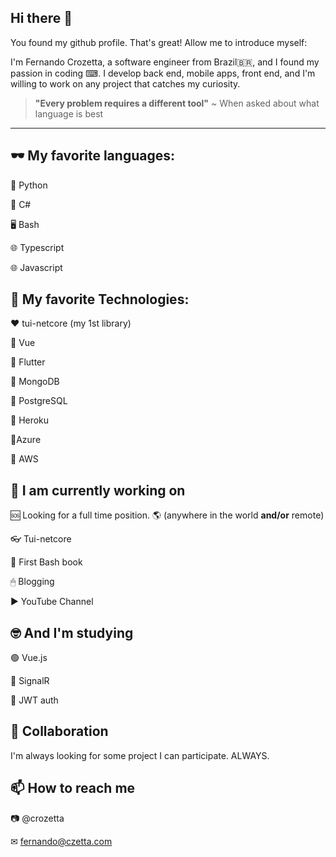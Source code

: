 ## Hi there 👋
You found my github profile. That's great! Allow me to introduce myself:

I'm Fernando Crozetta, a software engineer from Brazil🇧🇷, and I found my passion in coding ⌨. I develop back end, mobile apps, front end, and I'm willing to work on any project that catches my curiosity.

> **"Every problem requires a different tool"**
> ~ When asked about what language is best

---

## 🕶 My favorite languages:

🐍 Python

🥽 C#

🖥 Bash

🌐 Typescript

🌐 Javascript

## 🧐 My favorite Technologies:
 
❤ tui-netcore (my 1st library)

🧡 Vue

💛 Flutter

💚 MongoDB

💙 PostgreSQL

💜 Heroku

🤎Azure

🖤 AWS
  
## 🔭 I am currently working on

🆘 Looking for a full time position. 🌎 (anywhere in the world **and/or** remote)

👓 Tui-netcore

📜 First Bash book

🖱 Blogging

▶ YouTube Channel

## 🤓 And I'm studying

🟢 Vue.js

🔵 SignalR

🔐 JWT auth

## 👯 Collaboration
I'm always looking for some project I can participate. ALWAYS.

## 📫 How to reach me

📷 @crozetta

✉ fernando@czetta.com
<!--
**fcrozetta/fcrozetta** is a ✨ _special_ ✨ repository because its `README.md` (this file) appears on your GitHub profile.

Here are some ideas to get you started:

- 🔭 I’m currently working on ...
- 🌱 I’m currently learning ...
- 👯 I’m looking to collaborate on ...
- 🤔 I’m looking for help with ...
- 💬 Ask me about ...
- 📫 How to reach me: ...
- 😄 Pronouns: ...
- ⚡ Fun fact: ...
-->
